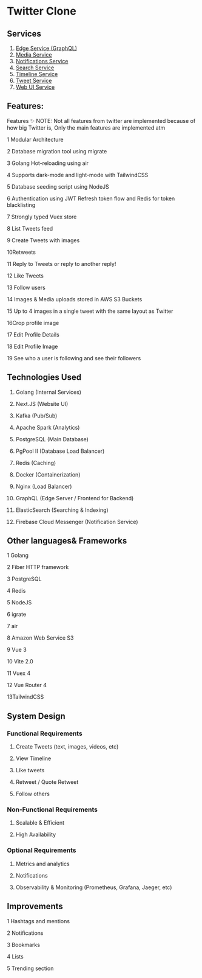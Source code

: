 # Twitter Clone


## Services

1. [Edge Service (GraphQL)](./edge/)
2. [Media Service](./media/)
3. [Notifications Service](./notifications/)
4. [Search Service](./search/)
5. [Timeline Service](./timeline/)
6. [Tweet Service](./tweet/)
7. [Web UI Service](./website/)


## Features:
Features ✨
NOTE: Not all features from twitter are implemented because of how big Twitter is, Only the main features are implemented atm

1 Modular Architecture

2 Database migration tool using migrate

3 Golang Hot-reloading using air

4 Supports dark-mode and light-mode with TailwindCSS

5 Database seeding script using NodeJS

6 Authentication using JWT Refresh token flow and Redis for token blacklisting

7 Strongly typed Vuex store

8 List Tweets feed

9 Create Tweets with images

10Retweets

11 Reply to Tweets or reply to another reply!

12 Like Tweets

13 Follow users

14 Images & Media uploads stored in AWS S3 Buckets

15 Up to 4 images in a single tweet with the same layout as Twitter

16Crop profile image

17 Edit Profile Details

18 Edit Profile Image

19 See who a user is following and see their followers

## Technologies Used

1. Golang (Internal Services)

2. Next.JS (Website UI)

3. Kafka (Pub/Sub)

4. Apache Spark (Analytics)

5. PostgreSQL (Main Database)

6. PgPool II (Database Load Balancer)

7. Redis (Caching)

8. Docker (Containerization)

9. Nginx (Load Balancer)

10. GraphQL (Edge Server / Frontend for Backend)

11. ElasticSearch (Searching & Indexing)

12. Firebase Cloud Messenger (Notification Service)

## Other languages& Frameworks
1 Golang

2 Fiber HTTP framework

3 PostgreSQL

4 Redis

5 NodeJS

6 igrate

7 air

8 Amazon Web Service S3

9 Vue 3

10 Vite 2.0

11 Vuex 4

12 Vue Router 4

13TailwindCSS

## System Design

### Functional Requirements
1. Create Tweets (text, images, videos, etc)

2. View Timeline

3. Like tweets

4. Retweet / Quote Retweet

5. Follow others

### Non-Functional Requirements
1. Scalable & Efficient

2. High Availability

### Optional Requirements
1. Metrics and analytics

2. Notifications

3. Observability & Monitoring (Prometheus, Grafana, Jaeger, etc)

## Improvements
1 Hashtags and mentions

2 Notifications

3 Bookmarks

4 Lists

5 Trending section
